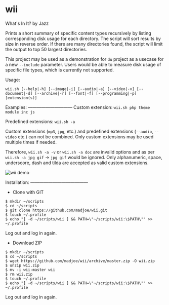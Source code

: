 # wii
What's In It? by Jazz

Prints a short summary of specific content types recursively by listing corresponding disk usage for each directory. The script will sort results by size in reverse order. If there are many directories found, the script will limit the output to top 50 largest directories.

This project may be used as a demonstration for `du` project as a usecase for a new `--include` parameter. Users would be able to measure disk usage of specific file types, which is currently not supported.

Usage: 

`wii.sh [--help|-h] [--image|-i] [--audio|-a] [--video|-v] [--document|-d] [--archive|-r] [--font|-f] [--programming|-p] [extension(s)]`


Examples:
——————————
Custom extension: `wii.sh php theme module inc js`

Predefined extensions: `wii.sh -a`


Custom extensions (`mp3`, `jpg`, etc.) and predefined extensions (`--audio`, `--video` etc.) can not be combined. Only custom extensions may be used multiple times if needed.

Therefore, `wii.sh -a -v` or `wii.sh -a doc` are invalid options and as per `wii.sh -a jpg gif` -> `jpg gif` would be ignored. Only alphanumeric, space, underscore, dash and tilda are accepted as valid custom extensions.


![wii demo](https://media1.giphy.com/media/f3eRDZtNeBl39hFb50/giphy.gif)


Installation:
—————————————

 - Clone with GIT
 ```
 $ mkdir ~/scripts
 $ cd ~/scripts
 $ git clone https://github.com/madjoe/wii.git
 $ touch ~/.profile
 $ echo "[ -d ~/scripts/wii ] && PATH=\"~/scripts/wii:\$PATH\"" >> ~/.profile 
 ```
  Log out and log in again.
 
 
  - Download ZIP
 ```
 $ mkdir ~/scripts
 $ cd ~/scripts
 $ wget https://github.com/madjoe/wii/archive/master.zip -O wii.zip
 $ unzip wii.zip
 $ mv -i wii-master wii
 $ rm wii.zip
 $ touch ~/.profile
 $ echo "[ -d ~/scripts/wii ] && PATH=\"~/scripts/wii:\$PATH\"" >> ~/.profile 
 ```
  Log out and log in again.
